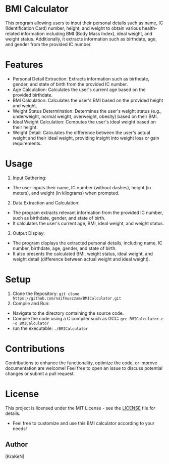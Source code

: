 # BMI Calculator
This program allowing users to input their personal details such as name, IC (Identification Card) number, height, and weight to obtain various health-related information including BMI (Body Mass Index), ideal weight, and weight status. Additionally, it extracts information such as birthdate, age, and gender from the provided IC number.

# Features
- Personal Detail Extraction: Extracts information such as birthdate, gender, and state of birth from the provided IC number.
- Age Calculation: Calculates the user's current age based on the provided birthdate.
- BMI Calculation: Calculates the user's BMI based on the provided height and weight.
- Weight Status Determination: Determines the user's weight status (e.g., underweight, normal weight, overweight, obesity) based on their BMI.
- Ideal Weight Calculation: Computes the user's ideal weight based on their height.
- Weight Detail: Calculates the difference between the user's actual weight and their ideal weight, providing insight into weight loss or gain requirements.

# Usage

1. Input Gathering:
- The user inputs their name, IC number (without dashes), height (in meters), and weight (in kilograms) when prompted.
  
2. Data Extraction and Calculation:
- The program extracts relevant information from the provided IC number, such as birthdate, gender, and state of birth.
- It calculates the user's current age, BMI, ideal weight, and weight status.
  
3. Output Display:
- The program displays the extracted personal details, including name, IC number, birthdate, age, gender, and state of birth.
- It also presents the calculated BMI, weight status, ideal weight, and weight detail (difference between actual weight and ideal weight).


# Setup
1. Clone the Repository:
`git clone https://github.com/naifmuazzam/BMICalculator.git`
2. Compile and Run:
- Navigate to the directory containing the source code.
- Compile the code using a C compiler such as GCC:
`gcc BMICalculator.c -o BMICalculator`
- run the executable:
`./BMICalculator`

# Contributions 
Contributions to enhance the functionality, optimize the code, or improve documentation are welcome! Feel free to open an issue to discuss potential changes or submit a pull request.


# License

This project is licensed under the MIT License - see the [LICENSE](LICENSE) file for details.
- Feel free to customize and use this BMI calculator according to your needs!

## Author

[KraKeN]
